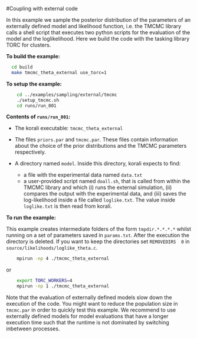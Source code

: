 #Coupling with external code

In this example we sample the posterior distribution of the parameters of an externally defined model and likelihood function, i.e. the TMCMC library calls a shell script that executes two python scripts for the evaluation of the model and the loglikelihood.
Here we build the code with the tasking library TORC for clusters.

**To build the example:**

```sh
  cd build
  make tmcmc_theta_external use_torc=1
```

**To setup the example:**
```sh
	cd ../examples/sampling/external/tmcmc
	./setup_tmcmc.sh
	cd runs/run_001
```

**Contents of `runs/run_001`:**  

- The korali executable: `tmcmc_theta_external`  
- The files `priors.par` and `tmcmc.par`. These files contain information about the choice of the prior distributions and the TMCMC parameters respectively.  

- A directory named `model`. Inside this directory, korali expects to find:  
    - a file with the experimental data named `data.txt`
    - a user-provided script named `doall.sh`, that is called from within the TMCMC library and which (i) runs the external simulation, (ii) compares the output with the experimental data, and (iii) saves the log-likelihood inside a file called `loglike.txt`. 
	The value inside `loglike.txt` is then read from korali.


**To run the example:**

This example creates intermediate folders of the form `tmpdir.*.*.*.*` whilst running on a set of parameters saved in `params.txt`. After the execution the directory is deleted. If you want to keep the directories set `REMOVEDIRS  0` in `source/likelihoods/loglike_theta.c`.

```sh
	mpirun -np 4 ./tmcmc_theta_external
```

or
```sh
	export TORC_WORKERS=4
	mpirun -np 1 ./tmcmc_theta_external
```

Note that the evaluation of externally defined models slow down the execution of the code. You might want to reduce the population size in `tmcmc.par` in order to quickly test this example.
We recommend to use externally defined models for model evaluations that have a longer execution time such that the runtime is not dominated by switching inbetween processes.